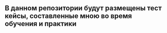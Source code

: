 

## В данном репозитории будут размещены тест кейсы, составленные мною во время обучения и практики
